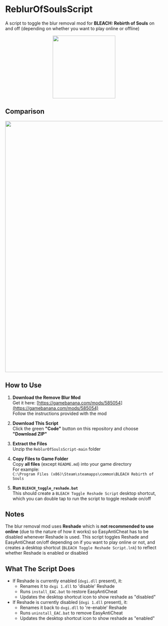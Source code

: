 # ReblurOfSoulsScript

A script to toggle the blur removal mod for **BLEACH: Rebirth of Souls** on and off (depending on whether you want to play online or offline)
<p align='center'>
<img src='https://github.com/user-attachments/assets/b0b4c5f4-055a-4fce-8b31-2b91300c31f8' width='200'>
</p>

## Comparison

<p align='center'><img src='https://github.com/user-attachments/assets/0b7beada-c302-4821-a5ad-cfd2dd575c2a' width='800'></p>

## How to Use


1. **Download the Remove Blur Mod**<br>
  Get it here: [https://gamebanana.com/mods/585054](https://gamebanana.com/mods/585054)<br>
  Follow the instructions provided with the mod

2. **Download This Script**<br>
  Click the green **"Code"** button on this repository and choose **"Download ZIP"**

3. **Extract the Files**<br>
  Unzip the `ReblurOfSoulsScript-main` folder

4. **Copy Files to Game Folder**<br>
  Copy **all files** (except `README.md`) into your game directory<br>
  For example:<br>
  `C:\Program Files (x86)\Steam\steamapps\common\BLEACH Rebirth of Souls`
5. **Run `BLEACH_toggle_reshade.bat`**<br>
  This should create a `BLEACH Toggle Reshade Script` desktop shortcut, which you can double tap to run the script to toggle reshade on/off

## Notes
The blur removal mod uses **Reshade** which is **not recommended to use online** (due to the nature of how it works) so EasyAntiCheat has to be disabled whenever Reshade is used. This script toggles Reshade and EasyAntiCheat on/off depending on if you want to play online or not, and creates a desktop shortcut (`BLEACH Toggle Reshade Script.lnk`) to reflect whether Reshade is enabled or disabled

## What The Script Does
- If Reshade is currently enabled (`dxgi.dll` present), it:
  - Renames it to `dxgi 1.dll` to 'disable' Reshade
  - Runs `install_EAC.bat` to restore EasyAntiCheat
  - Updates the desktop shortcut icon to show reshade as "disabled"
- If Reshade is currently disabled (`dxgi 1.dll` present), it:
  - Renames it back to `dxgi.dll` to 're-enable' Reshade
  - Runs `uninstall_EAC.bat` to remove EasyAntiCheat
  - Updates the desktop shortcut icon to show reshade as "enabled"
